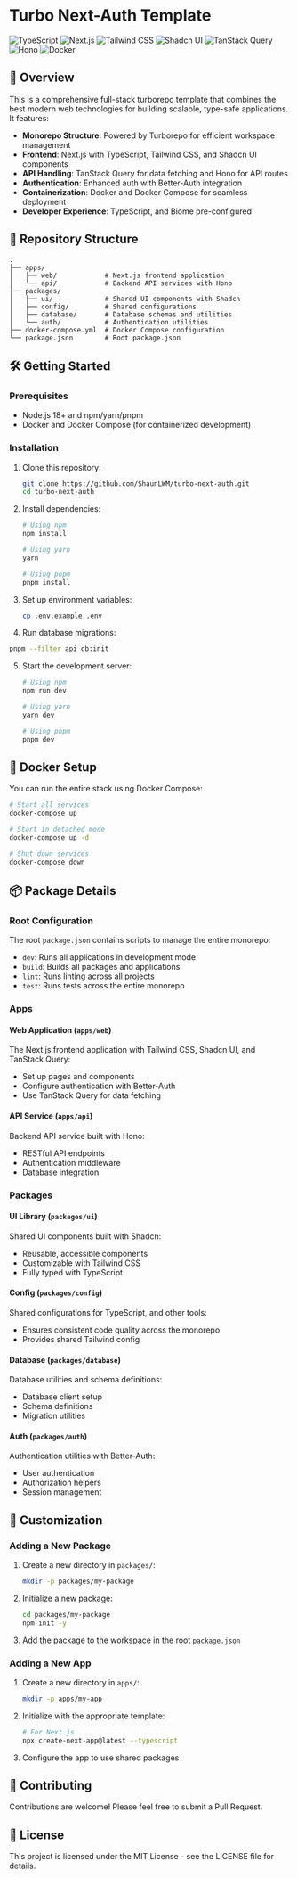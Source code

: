 # Turbo Next-Auth Template

![TypeScript](https://img.shields.io/badge/TypeScript-007ACC?style=for-the-badge&logo=typescript&logoColor=white)
![Next.js](https://img.shields.io/badge/Next.js-000000?style=for-the-badge&logo=next.js&logoColor=white)
![Tailwind CSS](https://img.shields.io/badge/Tailwind_CSS-38B2AC?style=for-the-badge&logo=tailwind-css&logoColor=white)
![Shadcn UI](https://img.shields.io/badge/Shadcn_UI-000000?style=for-the-badge&logo=shadcnui&logoColor=white)
![TanStack Query](https://img.shields.io/badge/TanStack_Query-FF4154?style=for-the-badge&logo=react-query&logoColor=white)
![Hono](https://img.shields.io/badge/Hono-E36002?style=for-the-badge&logo=hono&logoColor=white)
![Docker](https://img.shields.io/badge/Docker-2496ED?style=for-the-badge&logo=docker&logoColor=white)

## 🚀 Overview

This is a comprehensive full-stack turborepo template that combines the best modern web technologies for building scalable, type-safe applications. It features:

- **Monorepo Structure**: Powered by Turborepo for efficient workspace management
- **Frontend**: Next.js with TypeScript, Tailwind CSS, and Shadcn UI components
- **API Handling**: TanStack Query for data fetching and Hono for API routes
- **Authentication**: Enhanced auth with Better-Auth integration
- **Containerization**: Docker and Docker Compose for seamless deployment
- **Developer Experience**: TypeScript, and Biome pre-configured

## 📂 Repository Structure

```
.
├── apps/
│   ├── web/            # Next.js frontend application
│   └── api/            # Backend API services with Hono
├── packages/
│   ├── ui/             # Shared UI components with Shadcn
│   ├── config/         # Shared configurations
│   ├── database/       # Database schemas and utilities
│   └── auth/           # Authentication utilities
├── docker-compose.yml  # Docker Compose configuration
└── package.json        # Root package.json
```

## 🛠️ Getting Started

### Prerequisites

- Node.js 18+ and npm/yarn/pnpm
- Docker and Docker Compose (for containerized development)

### Installation

1. Clone this repository:
   ```bash
   git clone https://github.com/ShaunLWM/turbo-next-auth.git
   cd turbo-next-auth
   ```

2. Install dependencies:
   ```bash
   # Using npm
   npm install

   # Using yarn
   yarn

   # Using pnpm
   pnpm install
   ```

3. Set up environment variables:
   ```bash
   cp .env.example .env
   ```

4. Run database migrations:
  ```bash
  pnpm --filter api db:init
  ```

5. Start the development server:
   ```bash
   # Using npm
   npm run dev

   # Using yarn
   yarn dev

   # Using pnpm
   pnpm dev
   ```

## 🐳 Docker Setup

You can run the entire stack using Docker Compose:

```bash
# Start all services
docker-compose up

# Start in detached mode
docker-compose up -d

# Shut down services
docker-compose down
```

## 📦 Package Details

### Root Configuration

The root `package.json` contains scripts to manage the entire monorepo:
- `dev`: Runs all applications in development mode
- `build`: Builds all packages and applications
- `lint`: Runs linting across all projects
- `test`: Runs tests across the entire monorepo

### Apps

#### Web Application (`apps/web`)

The Next.js frontend application with Tailwind CSS, Shadcn UI, and TanStack Query:
- Set up pages and components
- Configure authentication with Better-Auth
- Use TanStack Query for data fetching

#### API Service (`apps/api`)

Backend API service built with Hono:
- RESTful API endpoints
- Authentication middleware
- Database integration

### Packages

#### UI Library (`packages/ui`)

Shared UI components built with Shadcn:
- Reusable, accessible components
- Customizable with Tailwind CSS
- Fully typed with TypeScript

#### Config (`packages/config`)

Shared configurations for TypeScript, and other tools:
- Ensures consistent code quality across the monorepo
- Provides shared Tailwind config

#### Database (`packages/database`)

Database utilities and schema definitions:
- Database client setup
- Schema definitions
- Migration utilities

#### Auth (`packages/auth`)

Authentication utilities with Better-Auth:
- User authentication
- Authorization helpers
- Session management

## 🔧 Customization

### Adding a New Package

1. Create a new directory in `packages/`:
   ```bash
   mkdir -p packages/my-package
   ```

2. Initialize a new package:
   ```bash
   cd packages/my-package
   npm init -y
   ```

3. Add the package to the workspace in the root `package.json`

### Adding a New App

1. Create a new directory in `apps/`:
   ```bash
   mkdir -p apps/my-app
   ```

2. Initialize with the appropriate template:
   ```bash
   # For Next.js
   npx create-next-app@latest --typescript
   ```

3. Configure the app to use shared packages

## 🤝 Contributing

Contributions are welcome! Please feel free to submit a Pull Request.

## 📄 License

This project is licensed under the MIT License - see the LICENSE file for details.

